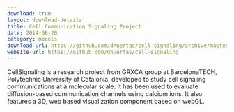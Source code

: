 ```yaml
---
download: true
layout: download-details
title: Cell Communication Signaling Project
date: 2014-06-20
category: models
download-url: https://github.com/dhuertas/cell-signaling/archive/master.zip
website-url: https://github.com/dhuertas/cell-signaling
---
```


CellSignaling is a research project from GRXCA group at BarcelonaTECH, Polytechnic University of Catalonia, developed to study cell signaling communications at a molecular scale. It has been used to evaluate diffusion-based communication channels using calcium ions. It also features a 3D, web based visualization component based on webGL.
